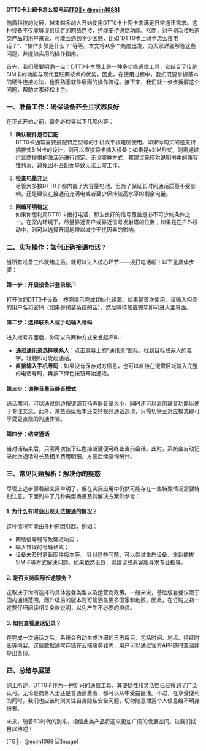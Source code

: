 **DTT0卡上網卡怎么接电话[[TG💪+ @esim1088](https://t.me/s/esim1088)]**

随着科技的发展，越来越多的人开始使用DTT0卡上网卡来满足日常通讯需求。这种设备不仅能够提供稳定的网络连接，还能支持通话功能。然而，对于初次接触这类产品的用户来说，可能会遇到不少困惑，比如“DTT0卡上网卡怎么接电话？”、“操作步骤是什么？”等等。本文将从多个角度出发，为大家详细解答这些问题，并提供实用的操作指南。

首先，我们需要明确一点：DTT0卡本质上是一种多功能通信工具，它结合了传统SIM卡的功能与现代互联网技术的优势。因此，在使用过程中，我们既要掌握基本的硬件连接方法，也要熟悉软件层面的操作流程。接下来，我们就一步步拆解这个问题，帮助大家轻松上手。

### 一、准备工作：确保设备齐全且状态良好

在正式开始之前，请务必检查以下几项内容：

1. **确认硬件是否匹配**  
   DTT0卡通常需要搭配特定型号的手机或平板电脑使用。如果你购买的是支持插拔式SIM卡的设计，则可以直接将卡插入设备；如果是eSIM形式，则需通过运营商提供的激活码进行绑定。无论哪种方式，都建议先核对说明书中的兼容性列表，避免因不匹配而导致无法正常工作。

2. **检查电量充足**  
   尽管大多数DTT0卡都内置了大容量电池，但为了保证长时间通话质量不受影响，还是建议在接通前充满电或者至少保持较高水平的剩余电量。

3. **网络环境稳定**  
   如果你想利用DTT0卡拨打电话，那么良好的信号覆盖是必不可少的条件之一。在室内环境下，尽量靠近窗户或靠近信号发射塔的位置；如果是在户外移动中，则可以选择开阔地带以减少干扰因素的影响。

### 二、实际操作：如何正确接通电话？

当所有准备工作就绪之后，就可以进入核心环节——拨打电话啦！以下是具体步骤：

#### 第一步：开启设备并登录账户
打开你的DTT0卡设备，按照提示完成初始化设置。如果是首次使用，请输入相应的用户名和密码（如果是预装系统的话），然后等待加载完毕即可进入主界面。

#### 第二步：选择联系人或手动输入号码
进入拨号界面后，你可以有两种方式来发起呼叫：
- **通过通讯录选择联系人**：点击屏幕上的“通讯录”图标，找到目标联系人的名字，轻触即可发起通话。
- **直接输入手机号码**：如果没有保存对方信息，也可以直接在键盘区域输入完整的电话号码，再按下绿色按钮开始通话。

#### 第三步：调整音量及静音模式
通话期间，可以通过侧边按键调节扬声器音量大小，同时还可以启用静音功能以便于专注交流。此外，某些高级版本还支持视频通话选项，只需切换至对应模式即可享受更直观的沟通体验。

#### 第四步：结束通话
当对话结束后，只需再次按下红色挂断键便可终止当前会话。此时，系统会自动记录此次通话时长及相关费用明细，方便后续查询统计。

### 三、常见问题解析：解决你的疑惑

尽管上述步骤看起来简单明了，但在实际应用中仍然可能存在一些特殊情况需要特别注意。下面列举了几种典型场景及其解决方案供参考：

#### 1. 为什么有时会出现无法拨通的情况？
这种情况可能由多种原因引起，例如：
- 网络信号弱导致延迟响应；
- 输入错误的号码格式；
- 设备未及时更新固件版本等。
针对这些问题，可以尝试重启设备、重新插拔SIM卡等方式解决问题。如果依然无效，则建议联系客服寻求专业指导。

#### 2. 是否支持国际长途服务？
这取决于你所选择的具体套餐类型以及运营商政策。一般来说，基础版套餐仅限于国内通话范围，而升级后的版本则可能涵盖更多国家和地区。因此，在订购之初一定要仔细阅读相关条款说明，以免产生不必要的麻烦。

#### 3. 如何查看通话记录？
在完成一次通话之后，系统会自动生成详细的日志条目，包括时间、地点、持续时长等内容。这些数据通常存储在云端服务器内，用户可以通过官方APP随时查阅并导出备份。

### 四、总结与展望

综上所述，DTT0卡作为一种新兴的通信工具，其便捷性和灵活性已经得到了广泛认可。无论是商务人士还是普通消费者，都可以从中受益匪浅。不过，在享受便利的同时，我们也应该时刻关注自身隐私安全问题，切勿随意泄露个人信息给不明身份者。

未来，随着5G时代的到来，相信此类产品将迎来更加广阔的发展空间。让我们拭目以待吧！

[[TG💪+ @esim1088](https://t.me/s/esim1088) ![Image](https://i.postimg.cc/4NQfJmqS/Snipaste-2025-05-13-00-14-12.png)]